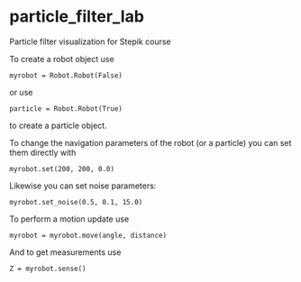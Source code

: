 # particle_filter_lab
Particle filter visualization for Stepik course

To create a robot object use
```
myrobot = Robot.Robot(False)
```
or use
```
particle = Robot.Robot(True)
```
to create a particle object.

To change the navigation parameters of the robot (or a particle) you can set them directly with
```
myrobot.set(200, 200, 0.0)
```
Likewise you can set noise parameters:
```
myrobot.set_noise(0.5, 0.1, 15.0)
```

To perform a motion update use
```
myrobot = myrobot.move(angle, distance)
```
And to get measurements use
```
Z = myrobot.sense()
```
